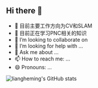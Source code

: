 ## Hi there 👋

<!--
**liangheming/liangheming** is a ✨ _special_ ✨ repository because its `README.md` (this file) appears on your GitHub profile.

Here are some ideas to get you started:
-->
- 🔭 目前主要工作方向为CV和SLAM
- 🌱 目前正在学习PNC相关的知识
- 👯 I’m looking to collaborate on 
- 🤔 I’m looking for help with ...
- 💬 Ask me about ...
- 📫 How to reach me: ...
- 😄 Pronouns: ...

![liangheming's GitHub stats](https://github-readme-stats.vercel.app/api?username=liangheming&show_icons=true)

